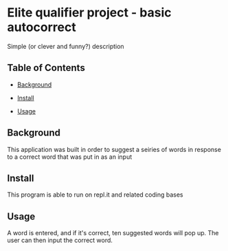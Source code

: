 # Elite qualifier project - basic autocorrect

Simple (or clever and funny?) description

## Table of Contents

- [Background](#background)

- [Install](#install)

- [Usage](#usage)

## Background

This application was built in order to suggest a seiries of words in response to a correct word that was put in as an input

## Install

This program is able to run on repl.it and related coding bases

## Usage

A word is entered, and if it's correct, ten suggested words will pop up. The user can then input the correct word.